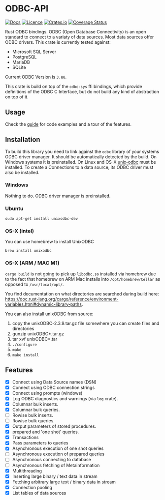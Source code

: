 # ODBC-API

[![Docs](https://docs.rs/odbc-api/badge.svg)](https://docs.rs/odbc-api/)
[![Licence](https://img.shields.io/crates/l/odbc-api)](https://github.com/pacman82/odbc-api/blob/main/License)
[![Crates.io](https://img.shields.io/crates/v/odbc-api)](https://crates.io/crates/odbc-api)
[![Coverage Status](https://coveralls.io/repos/github/pacman82/odbc-api/badge.svg?branch=main)](https://coveralls.io/github/pacman82/odbc-api?branch=main)

Rust ODBC bindings. ODBC (Open Database Connectivity) is an open standard to connect to a variaty of data sources. Most data sources offer ODBC drivers. This crate is currently tested against:

* Microsoft SQL Server
* PostgreSQL
* MariaDB
* SQLite

Current ODBC Version is `3.80`.

This crate is build on top of the `odbc-sys` ffi bindings, which provide definitions of the ODBC C Interface, but do not build any kind of abstraction on top of it.

## Usage

Check the [guide](https://docs.rs/odbc-api/latest/odbc_api/guide/index.html) for code examples and a tour of the features.

## Installation

To build this library you need to link against the `odbc` library of your systems ODBC driver manager. It should be automatically detected by the build. On Windows systems it is preinstalled. On Linux and OS-X [unix-odbc](http://www.unixodbc.org/) must be installed. To create a Connections to a data source, its ODBC driver must also be installed.

### Windows

Nothing to do. ODBC driver manager is preinstalled.

### Ubuntu

```shell
sudo apt-get install unixodbc-dev
```

### OS-X (intel)

You can use homebrew to install UnixODBC

```shell
brew install unixodbc
```

### OS-X (ARM / MAC M1)

`cargo build` is not going to pick up `libodbc.so` installed via homebrew due to the fact that homebrew on ARM Mac installs into `/opt/homebrew/Cellar` as opposed to `/usr/local/opt/`.

You find documentation on what directories are searched during build here: <https://doc.rust-lang.org/cargo/reference/environment-variables.html#dynamic-library-paths>.

You can also install unixODBC from source:

1. copy the unixODBC-2.3.9.tar.gz file somewhere you can create files and directories
2. gunzip unixODBC*.tar.gz
3. tar xvf unixODBC*.tar
4. `./configure`
5. `make`
6. `make install`

## Features

* [x] Connect using Data Source names (DSN)
* [x] Connect using ODBC connection strings
* [x] Connect using prompts (windows)
* [x] Log ODBC diagnostics and warnings (via `log` crate).
* [x] Columnar bulk inserts.
* [x] Columnar bulk queries.
* [ ] Rowise bulk inserts.
* [ ] Rowise bulk queries.
* [x] Output parameters of stored procedures.
* [x] prepared and 'one shot' queries.
* [x] Transactions
* [x] Pass parameters to queries
* [x] Asynchronous execution of one shot queries
* [ ] Asynchronous execution of prepared queries
* [ ] Asynchronous connecting to database
* [ ] Asynchronous fetching of Metainformation
* [x] Multithreading
* [x] Inserting large binary / text data in stream
* [x] Fetching arbitrary large text / binary data in stream
* [x] Connection pooling
* [x] List tables of data sources
